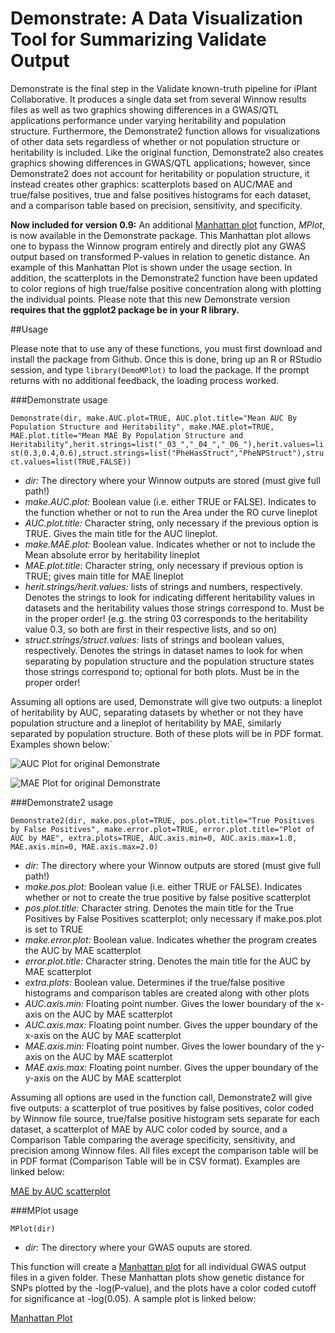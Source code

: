 # Demonstrate: A Data Visualization Tool for Summarizing Validate Output

Demonstrate is the final step in the Validate known-truth pipeline for iPlant Collaborative. It produces a single data set from several Winnow results files as well as two graphics showing differences in a GWAS/QTL applications performance under varying heritability and population structure. Furthermore, the Demonstrate2 function allows for visualizations of other data sets regardless of whether or not population structure or heritability is included. Like the original function, Demonstrate2 also creates graphics showing differences in GWAS/QTL applications; however, since Demonstrate2 does not account for heritability or population structure, it instead creates other graphics: scatterplots based on AUC/MAE and true/false positives, true and false positives histograms for each dataset, and a comparison table based on precision, sensitivity, and specificity.

**Now included for version 0.9:** An additional [Manhattan plot](https://en.wikipedia.org/wiki/Manhattan_plot) function, *MPlot*, is now available in the Demonstrate package. This Manhattan plot allows one to bypass the Winnow program entirely and directly plot any GWAS output based on transformed P-values in relation to genetic distance. An example of this Manhattan Plot is shown under the usage section. In addition, the scatterplots in the Demonstrate2 function have been updated to color regions of high true/false positive concentration along with plotting the individual points. Please note that this new Demonstrate version **requires that the ggplot2 package be in your R library.**

##Usage

Please note that to use any of these functions, you must first download and install the package from Github. Once this is done, bring up an R or RStudio session, and type `library(DemoMPlot)` to load the package. If the prompt returns with no additional feedback, the loading process worked.

###Demonstrate usage

`Demonstrate(dir, make.AUC.plot=TRUE, AUC.plot.title="Mean AUC By Population Structure and Heritability", make.MAE.plot=TRUE, MAE.plot.title="Mean MAE By Population Structure and Heritability",herit.strings=list("_03_","_04_","_06_"),herit.values=list(0.3,0.4,0.6),struct.strings=list("PheHasStruct","PheNPStruct"),struct.values=list(TRUE,FALSE))`

  * *dir:*  The directory where your Winnow outputs are stored (must give full path!)
  * *make.AUC.plot:* Boolean value (i.e. either TRUE or FALSE). Indicates to the function whether or not to run the Area under the RO curve lineplot
  * *AUC.plot.title:* Character string, only necessary if the previous option is TRUE.  Gives the main title for the AUC lineplot.
  * *make.MAE.plot:* Boolean value. Indicates whether or not to include the Mean absolute error by heritability lineplot
  * *MAE.plot.title*: Character string, only necessary if previous option is TRUE; gives main title for MAE lineplot
  * *herit.strings/herit.values:* lists of strings and numbers, respectively. Denotes the strings to look for indicating different heritability values in datasets and the heritability values those strings correspond to. Must be in the proper order! (e.g. the string 03 corresponds to the heritability value 0.3, so both are first in their respective lists, and so on)
  * *struct.strings/struct.values:* lists of strings and boolean values, respectively. Denotes the strings in dataset names to look for when separating by population structure and the population structure states those strings correspond to; optional for both plots. Must be in the proper order!

Assuming all options are used, Demonstrate will give two outputs: a lineplot of heritability by AUC, separating datasets by whether or not they have population structure and a lineplot of heritability by MAE, similarly separated by population structure. Both of these plots will be in PDF format. Examples shown below:`

![AUC Plot for original Demonstrate](https://pods.iplantcollaborative.org/wiki/download/attachments/18188259/AUC-pop-structure.JPG?version=1&modificationDate=1434060411000&api=v2)

![MAE Plot for original Demonstrate](https://pods.iplantcollaborative.org/wiki/download/attachments/18188259/MAE-pop-structure.JPG?version=1&modificationDate=1434060431000&api=v2)

###Demonstrate2 usage

`Demonstrate2(dir, make.pos.plot=TRUE, pos.plot.title="True Positives by False Positives", make.error.plot=TRUE, error.plot.title="Plot of AUC by MAE", extra.plots=TRUE, AUC.axis.min=0, AUC.axis.max=1.0, MAE.axis.min=0, MAE.axis.max=2.0)`

  * *dir:*  The directory where your Winnow outputs are stored (must give full path!)
  * *make.pos.plot:* Boolean value (i.e. either TRUE or FALSE). Indicates whether or not to create the true positive by false positive scatterplot
  * *pos.plot.title:* Character string. Denotes the main title for the True Positives by False Positives scatterplot; only necessary if make.pos.plot is set to TRUE
  * *make.error.plot:* Boolean value. Indicates whether the program creates the AUC by MAE scatterplot
  * *error.plot.title:* Character string. Denotes the main title for the AUC by MAE scatterplot
  * *extra.plots:* Boolean value. Determines if the true/false positive histograms and comparison tables are created along with other plots
  * *AUC.axis.min:* Floating point number. Gives the lower boundary of the x-axis on the AUC by MAE scatterplot
  * *AUC.axis.max:* Floating point number. Gives the upper boundary of the x-axis on the AUC by MAE scatterplot
  * *MAE.axis.min:* Floating point number. Gives the lower boundary of the y-axis on the AUC by MAE scatterplot
  * *MAE.axis.max:* Floating point number. Gives the upper boundary of the y-axis on the AUC by MAE scatterplot

Assuming all options are used in the function call, Demonstrate2 will give five outputs: a scatterplot of true positives by false positives, color coded by Winnow file source, true/false positive histogram sets separate for each dataset, a scatterplot of MAE by AUC color coded by source, and a Comparison Table comparing the average specificity, sensitivity, and precision among Winnow files. All files except the comparison table will be in PDF format (Comparison Table will be in CSV format). Examples are linked below:

[MAE by AUC scatterplot](https://github.com/UNCW-iPlant/Validate-Master/files/538/My.Error.Plot.pdf)

###MPlot usage

`MPlot(dir)`

* *dir*: The directory where your GWAS ouputs are stored.

This function will create a [Manhattan plot](https://en.wikipedia.org/wiki/Manhattan_plot) for all individual GWAS output files in a given folder. These Manhattan plots show genetic distance for SNPs plotted by the -log(P-value), and the plots have a color coded cutoff for significance at -log(0.05). A sample plot is linked below: 

[Manhattan Plot](https://github.com/UNCW-iPlant/Validate-Master/files/535/Manhattan.Plot.pdf)
